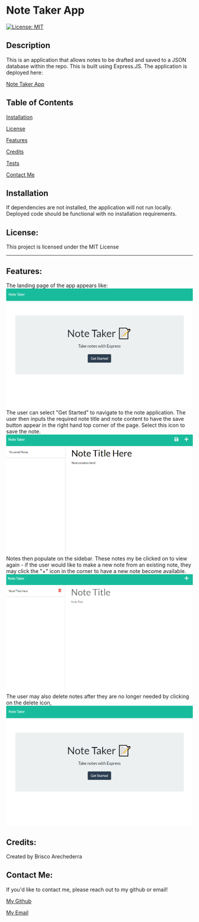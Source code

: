 # Note Taker App 

[![License: MIT](https://img.shields.io/badge/License-MIT-yellow.svg)](https://opensource.org/licenses/MIT)    

## Description

This is an application that allows notes to be drafted and saved to a JSON database within the repo. This is built using Express.JS. 
The application is deployed here: 

[Note Taker App](link)

## Table of Contents

[Installation](#installation)

[License](#license)

[Features](#features)

[Credits](#credits)

[Tests](#tests)

[Contact Me](#contact-me)

## Installation

 If dependencies are not installed, the application will not run locally. Deployed code should be functional with no installation requirements.


## License: 

This project is licensed under the MIT License 

---

## Features: 

The landing page of the app appears like: 
![picture1](./pictures/picture1.png "Picture1")
The user can select "Get Started" to navigate to the note application.
The user then inputs the required note title and note content to have the save button appear in the right hand top corner of the page. Select this icon to save the note.
![picture2](./pictures/picture2.png "Picture2")
Notes then populate on the sidebar. These notes my be clicked on to view again - if the user would like to make a new note from an existing note, they may click the "+" icon in the corner to have a new note become available.
![picture3](./pictures/picture3.png "Picture3")
The user may also delete notes after they are no longer needed by clicking on the delete icon,
![picture4](./pictures/picture1.png "Picture4")

## Credits: 

Created by Brisco Arechederra

## Contact Me: 

If you'd like to contact me, please reach out to my github or email!
 
[My Github](https://github.com/brisco13)

[My Email](mailto:brisco.arch@gmail.com)